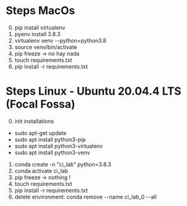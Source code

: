 # Steps MacOs

0. pip install virtualenv
1. pyenv install 3.8.3
2. virtualenv venv --python=python3.8
3. source venv/bin/activate
4. pip freeze -> no hay nada
5. touch requirements.txt
6. pip install -r requirements.txt

# Steps Linux - Ubuntu 20.04.4 LTS (Focal Fossa)
0. init installations
- sudo apt-get update
- sudo apt install python3-pip
- sudo apt install python3-virtualenv
- sudo apt install python3-venv
1. conda create -n "ci_lab" python=3.8.3
2. conda activate ci_lab
4. pip freeze -> nothing !
5. touch requirements.txt
6. pip install -r requirements.txt
7. delete environment: conda remove --name ci_lab_0 --all